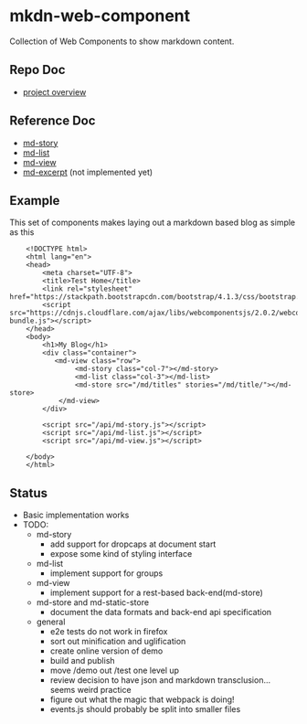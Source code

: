 # mkdn-web-component
Collection of Web Components to show markdown content.

## Repo Doc
* [project overview](markdown-components/README.md) 

## Reference Doc
* [md-story](docs/md-story.md)
* [md-list](docs/md-list.md)
* [md-view](docs/md-view.md)
* [md-excerpt](docs/md-excerpt.md) (not implemented yet) 

## Example

This set of components makes laying out a markdown based blog as simple as this

```
    <!DOCTYPE html>
    <html lang="en">
    <head>
        <meta charset="UTF-8">
        <title>Test Home</title>
        <link rel="stylesheet" href="https://stackpath.bootstrapcdn.com/bootstrap/4.1.3/css/bootstrap.min.css">
        <script src="https://cdnjs.cloudflare.com/ajax/libs/webcomponentsjs/2.0.2/webcomponents-bundle.js"></script>
    </head>
    <body>
        <h1>My Blog</h1>
        <div class="container">
           <md-view class="row">
                <md-story class="col-7"></md-story>
                <md-list class="col-3"></md-list>
                <md-store src="/md/titles" stories="/md/title/"></md-store>
            </md-view>
        </div>
    
        <script src="/api/md-story.js"></script>
        <script src="/api/md-list.js"></script>
        <script src="/api/md-view.js"></script>
    
    </body>
    </html>
```
## Status

* Basic implementation works
* TODO:
  * md-story
      * add support for dropcaps at document start 
      * expose some kind of styling interface
  * md-list
      * implement support for groups
  * md-view
      * implement support for a rest-based back-end(md-store)
  * md-store and md-static-store
      * document the data formats and back-end api specification
  * general
      * e2e tests do not work in firefox
      * sort out minification and uglification
      * create online version of demo
      * build and publish
      * move /demo out /test one level up
      * review decision to have json and markdown transclusion... seems weird practice
      * figure out what the magic that webpack is doing!
      * events.js should probably be split into smaller files

